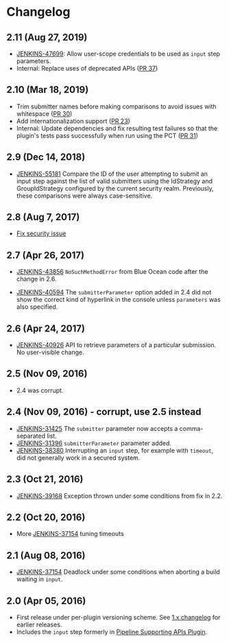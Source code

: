 # Changelog

## 2.11 (Aug 27, 2019)

-   [JENKINS-47699](https://issues.jenkins-ci.org/browse/JENKINS-47699):
    Allow user-scope credentials to be used as `input` step parameters.
-   Internal: Replace uses of deprecated APIs ([PR
    37](https://github.com/jenkinsci/pipeline-input-step-plugin/pull/37))

## 2.10 (Mar 18, 2019)

-   Trim submitter names before making comparisons to avoid issues with
    whitespace ([PR
    30](https://github.com/jenkinsci/pipeline-input-step-plugin/pull/30))
-   Add internationalization support ([PR
    23](https://github.com/jenkinsci/pipeline-input-step-plugin/pull/23))
-   Internal: Update dependencies and fix resulting test failures so
    that the plugin's tests pass successfully when run using the PCT
    ([PR
    31](https://github.com/jenkinsci/pipeline-input-step-plugin/pull/31))

## 2.9 (Dec 14, 2018)

-   [JENKINS-55181](https://issues.jenkins-ci.org/browse/JENKINS-55181)
    Compare the ID of the user attempting to submit an input step
    against the list of valid submitters using the IdStrategy and
    GroupIdStrategy configured by the current security realm.
    Previously, these comparisons were always case-sensitive.

## 2.8 (Aug 7, 2017)

-   [Fix security issue](https://jenkins.io/security/advisory/2017-08-07/)

## 2.7 (Apr 26, 2017)

-   [JENKINS-43856](https://issues.jenkins-ci.org/browse/JENKINS-43856) `NoSuchMethodError`
    from Blue Ocean code after the change in 2.6.

-   [JENKINS-40594](https://issues.jenkins-ci.org/browse/JENKINS-40594) The `submitterParameter`
    option added in 2.4 did not show the correct kind of hyperlink in
    the console unless `parameters` was also specified.

## 2.6 (Apr 24, 2017)

-   [JENKINS-40926](https://issues.jenkins-ci.org/browse/JENKINS-40926) API
    to retrieve parameters of a particular submission. No user-visible
    change.

## 2.5 (Nov 09, 2016)

-   2.4 was corrupt.

## 2.4 (Nov 09, 2016) - corrupt, use 2.5 instead

-   [JENKINS-31425](https://issues.jenkins-ci.org/browse/JENKINS-31425)
    The `submitter` parameter now accepts a comma-separated list.
-   [JENKINS-31396](https://issues.jenkins-ci.org/browse/JENKINS-31396)
    `submitterParameter` parameter added.
-   [JENKINS-38380](https://issues.jenkins-ci.org/browse/JENKINS-38380)
    Interrupting an `input` step, for example with `timeout`, did not
    generally work in a secured system.

## 2.3 (Oct 21, 2016)

-   [JENKINS-39168](https://issues.jenkins-ci.org/browse/JENKINS-39168)
    Exception thrown under some conditions from fix in 2.2.

## 2.2 (Oct 20, 2016)

-   More
    [JENKINS-37154](https://issues.jenkins-ci.org/browse/JENKINS-37154)
    tuning timeouts

## 2.1 (Aug 08, 2016)

-   [JENKINS-37154](https://issues.jenkins-ci.org/browse/JENKINS-37154)
    Deadlock under some conditions when aborting a build waiting in
    `input`.

## 2.0 (Apr 05, 2016)

-   First release under per-plugin versioning scheme. See [1.x
    changelog](https://github.com/jenkinsci/workflow-plugin/blob/82e7defa37c05c5f004f1ba01c93df61ea7868a5/CHANGES.md)
    for earlier releases.
-   Includes the `input` step formerly in [Pipeline Supporting APIs Plugin](https://plugins.jenkins.io/workflow-support/).
